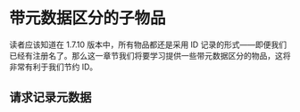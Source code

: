 # 带元数据区分的子物品

读者应该知道在 1.7.10 版本中，所有物品都还是采用 ID 记录的形式——即便我们已经有注册名了。那么这一章节我们将要学习提供一些带元数据区分的物品，这将非常有利于我们节约 ID。

## 请求记录元数据


